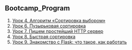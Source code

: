 ## Bootcamp_Program
1. [Урок 4. Алгоритм «Сортировка выбором»](https://github.com/olgashenkel/Bootcamp_Program/tree/main/Task-4)
2. [Урок 6. Пузырьковая сортировка](https://github.com/olgashenkel/Bootcamp_Program/tree/main/Task-6)
3. [Урок 7. Пишем простейший HTTP сервер](https://github.com/olgashenkel/Bootcamp_Program/tree/main/Task-7)
4. [Урок 8. Быстрая сортировка]()
5. [Урок 9. Знакомство с Flask: что такое, как работать]()
